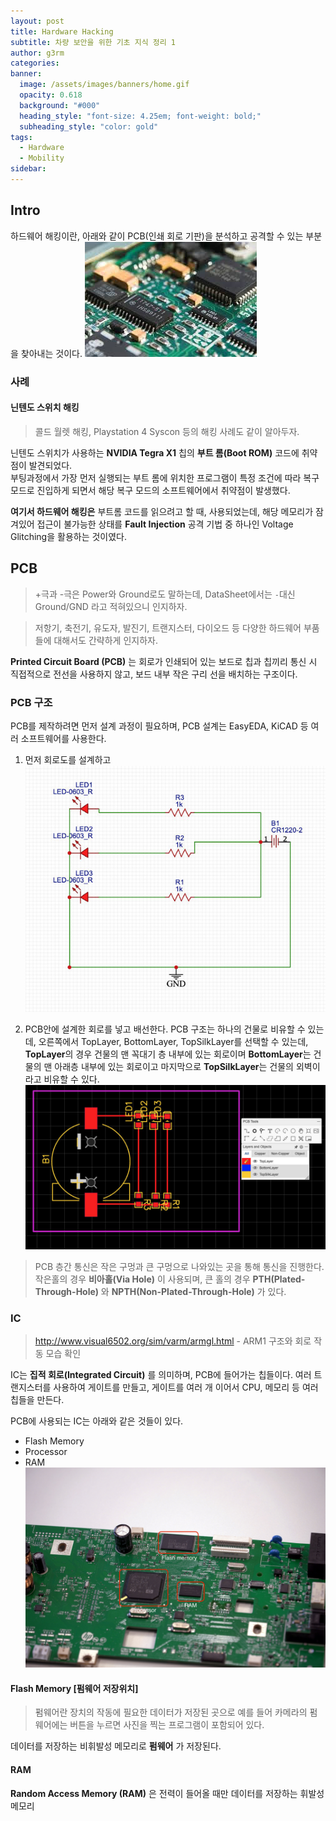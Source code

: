 ```yaml
---
layout: post
title: Hardware Hacking
subtitle: 차량 보안을 위한 기초 지식 정리 1
author: g3rm
categories: 
banner:
  image: /assets/images/banners/home.gif
  opacity: 0.618
  background: "#000"
  heading_style: "font-size: 4.25em; font-weight: bold;"
  subheading_style: "color: gold"
tags:
  - Hardware
  - Mobility
sidebar:
---
```



## Intro
하드웨어 해킹이란, 아래와 같이 PCB(인쇄 회로 기판)을 분석하고 공격할 수 있는 부분을 찾아내는 것이다.
![](/assets/images/posts/2025-05-12-HardwareHack/d7b29c2c03f20089dbcd02a80f887446_MD5.jpeg)

### 사례
#### 닌텐도 스위치 해킹
> 콜드 월렛 해킹, Playstation 4 Syscon 등의 해킹 사례도 같이 알아두자.

닌텐도 스위치가 사용하는 **NVIDIA Tegra X1** 칩의 **부트 롬(Boot ROM)** 코드에 취약점이 발견되었다.   
부팅과정에서 가장 먼저 실행되는 부트 롬에 위치한 프로그램이 특정 조건에 따라 복구 모드로 진입하게 되면서 해당 복구 모드의 소프트웨어에서 취약점이 발생했다.

**여기서 하드웨어 해킹은** 부트롬 코드를 읽으려고 할 때, 사용되었는데, 해당 메모리가 잠겨있어 접근이 불가능한 상태를 **Fault Injection** 공격 기법 중 하나인 Voltage Glitching을 활용하는 것이였다.

## PCB
> +극과 -극은 Power와 Ground로도 말하는데, DataSheet에서는 `-`대신 Ground/GND 라고 적혀있으니 인지하자.

> 저항기, 축전기, 유도자, 발진기, 트랜지스터, 다이오드 등 다양한 하드웨어 부품들에 대해서도 간략하게 인지하자.

**Printed Circuit Board (PCB)** 는 회로가 인쇄되어 있는 보드로 칩과 칩끼리 통신 시 직접적으로 전선을 사용하지 않고, 보드 내부 작은 구리 선을 배치하는 구조이다.

### PCB 구조

PCB를 제작하려면 먼저 설계 과정이 필요하며, PCB 설계는 EasyEDA, KiCAD 등 여러 소프트웨어를 사용한다.

1. 먼저 회로도를 설계하고
![출처-드림핵](/assets/images/posts/2025-05-12-HardwareHack/3503c5197c741fa29c82f55435ccaf2d_MD5.jpeg)

2. PCB안에 설계한 회로를 넣고 배선한다.
PCB 구조는 하나의 건물로 비유할 수 있는데, 오른쪽에서 TopLayer, BottomLayer, TopSilkLayer를 선택할 수 있는데, **TopLayer**의 경우 건물의 맨 꼭대기 층 내부에 있는 회로이며 **BottomLayer**는 건물의 맨 아래층 내부에 있는 회로이고 마지막으로 **TopSilkLayer**는 건물의 외벽이라고 비유할 수 있다.
![출처-드림핵](/assets/images/posts/2025-05-12-HardwareHack/b88e7e8b199ac6af0e385423b9e8a110_MD5.jpeg)

> PCB 층간 통신은 작은 구멍과 큰 구멍으로 나와있는 곳을 통해 통신을 진행한다. 작은홀의 경우 **비아홀(Via Hole)** 이 사용되며, 큰 홀의 경우 **PTH(Plated-Through-Hole)** 와 **NPTH(Non-Plated-Through-Hole)** 가 있다.

### IC
> http://www.visual6502.org/sim/varm/armgl.html - ARM1 구조와 회로 작동 모습 확인

IC는 **집적 회로(Integrated Circuit)** 를 의미하며, PCB에 들어가는 칩들이다. 여러 트랜지스터를 사용하여 게이트를 만들고, 게이트를 여러 개 이어서 CPU, 메모리 등 여러 칩들을 만든다.

PCB에 사용되는 IC는 아래와 같은 것들이 있다.
- Flash Memory
- Processor
- RAM
![출처 - 드림핵](/assets/images/posts/2025-05-12-HardwareHack/1477ddd7ffdab4bfcf127021fbf43e26_MD5.jpeg)

#### Flash Memory [펌웨어 저장위치]
> 펌웨어란 장치의 작동에 필요한 데이터가 저장된 곳으로 예를 들어 카메라의 펌웨어에는 버튼을 누르면 사진을 찍는 프로그램이 포함되어 있다.

데이터를 저장하는 비휘발성 메모리로 **펌웨어** 가 저장된다.

#### RAM
**Random Access Memory (RAM)** 은 전력이 들어올 때만 데이터를 저장하는 휘발성 메모리
